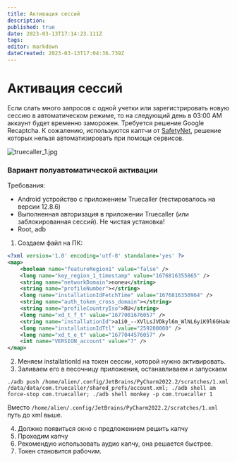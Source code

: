 ```yaml
---
title: Активация сессий
description: 
published: true
date: 2023-03-13T17:14:23.111Z
tags: 
editor: markdown
dateCreated: 2023-03-13T17:04:36.739Z
---
```


# Активация сессий

Если слать много запросов с одной учетки или зарегистрировать новую сессию в автоматическом режиме, то на следующий день в 03:00 AM аккаунт будет временно заморожен. Требуется решение Google Recaptcha. К сожалению, используются каптчи от [SafetyNet](https://developer.android.com/training/safetynet/recaptcha), решение которых нельзя автоматизировать при помощи сервисов. 

![truecaller_1.jpg](/sources/truecaller/truecaller-mobile-api/resources/truecaller_1.jpg)

### Вариант полуавтоматической активации

Требования:
- Android устройство с приложением Truecaller (тестировалось на версии 12.8.6)
- Выполненная авторизация в приложении Truecaller (или заблокированная сессий). Не чистая установка!
- Root, adb

1. Создаем файл на ПК:
```xml
<?xml version='1.0' encoding='utf-8' standalone='yes' ?>
<map>
    <boolean name="featureRegion1" value="false" />
    <long name="key_region_1_timestamp" value="1676816355865" />
    <string name="networkDomain">noneu</string>
    <string name="profileNumber"></string>
    <long name="installationIdFetchTime" value="1676816350964" />
    <string name="auth_token_cross_domain"></string>
    <string name="profileCountryIso">RU</string>
    <long name="xd_t_f_t" value="1677001676057" />
    <string name="installationId">a1i0_--XVlLsJVDkyl6m_WlNL6yiK9l6GHaAnseH54fMI5TIyTMJLFmZ46FBbsDU</string>
    <long name="installationIdTtl" value="259200000" />
    <long name="xd_t_e_t" value="1677044576057" />
    <int name="VERSION_account" value="7" />
</map>
```

2. Меняем installationId на токен сессии, которой нужно активировать.
3. Заливаем его в песочницу приложения, останавливаем и запускаем
```shell
./adb push /home/alien/.config/JetBrains/PyCharm2022.2/scratches/1.xml /data/data/com.truecaller/shared_prefs/account.xml; ./adb shell am force-stop com.truecaller; ./adb shell monkey -p com.truecaller 1
```
Вместо `/home/alien/.config/JetBrains/PyCharm2022.2/scratches/1.xml ` путь до xml выше.  

4. Должно появиться окно с предложением решить капчу
5. Проходим капчу
6. Рекомендую использовать аудио капчу, она решается быстрее. 
6. Токен становится рабочим. 